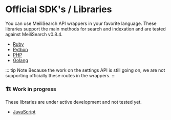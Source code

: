# Official SDK's / Libraries

You can use MeiliSearch API wrappers in your favorite language. These libraries support the main methods for search and indexation and are tested against MeiliSearch v0.8.4.

- [Ruby](https://github.com/meilisearch/meilisearch-ruby)
- [Python](https://github.com/meilisearch/meilisearch-python)
- [PHP](https://github.com/meilisearch/meilisearch-php)
- [Golang](https://github.com/meilisearch/meilisearch-go)

::: tip Note
Because the work on the settings API is still going on, we are not supporting officially these routes in the wrappers.
:::

### 🏗 Work in progress

These libraries are under active development and not tested yet.
- [JavaScript](https://github.com/meilisearch/meilisearch-js)
